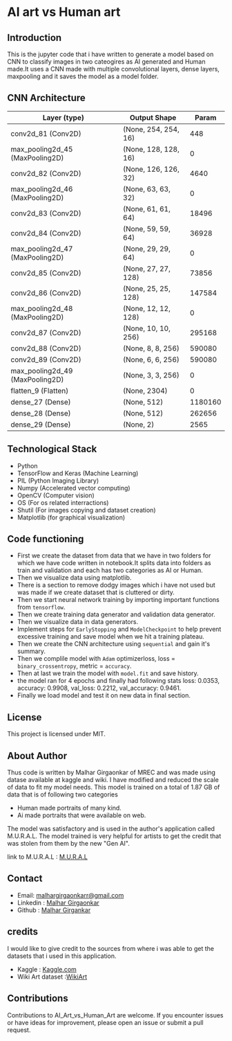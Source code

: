 # AI art vs Human art

## Introduction
This is the jupyter code that i have written to generate a model based on CNN to classify images in two cateogires as AI generated and Human made.It uses a CNN made with multiple convolutional layers, dense layers, maxpooling and it saves the model as a model folder.

## CNN Architecture
 
| Layer (type)                     | Output Shape          | Param   |
| ---------------------------------|-----------------------|---------|
| conv2d_81 (Conv2D)               | (None, 254, 254, 16)  | 448      |
| max_pooling2d_45 (MaxPooling2D)   | (None, 128, 128, 16)  | 0       |
| conv2d_82 (Conv2D)               | (None, 126, 126, 32)  | 4640    |
| max_pooling2d_46 (MaxPooling2D)   | (None, 63, 63, 32)    | 0       |
| conv2d_83 (Conv2D)               | (None, 61, 61, 64)    | 18496   |
| conv2d_84 (Conv2D)               | (None, 59, 59, 64)    | 36928   |
| max_pooling2d_47 (MaxPooling2D)   | (None, 29, 29, 64)    | 0       |
| conv2d_85 (Conv2D)               | (None, 27, 27, 128)   | 73856   |
| conv2d_86 (Conv2D)               | (None, 25, 25, 128)   | 147584  |
| max_pooling2d_48 (MaxPooling2D)   | (None, 12, 12, 128)   | 0       |
| conv2d_87 (Conv2D)               | (None, 10, 10, 256)   | 295168  |
| conv2d_88 (Conv2D)               | (None, 8, 8, 256)     | 590080  |
| conv2d_89 (Conv2D)               | (None, 6, 6, 256)     | 590080  |
| max_pooling2d_49 (MaxPooling2D)   | (None, 3, 3, 256)     | 0       |
| flatten_9 (Flatten)              | (None, 2304)          | 0       |
| dense_27 (Dense)                  | (None, 512)           | 1180160 |
| dense_28 (Dense)                  | (None, 512)           | 262656  |
| dense_29 (Dense)                  | (None, 2)             | 2565    |

                                                                 

## Technological Stack
- Python
- TensorFlow and Keras (Machine Learning)
- PIL (Python Imaging Library)
- Numpy (Accelerated vector computing)
- OpenCV (Computer vision)
- OS (For os related interractions)
- Shutil (For images copying and dataset creation)
- Matplotlib (for graphical visualization)

## Code functioning
- First we create the dataset from data that we have in two folders for which we have code written in notebook.It splits data into folders as train and validation and each has two categories as AI or Human.
- Then we visualize data using matplotlib.
- There is a section to remove dodgy images which i have not used but was made if we create dataset that is cluttered or dirty.
- Then we start neural network training by importing important functions from `tensorflow`.
- Then we create training data generator and validation data generator.
- Then we visualize data in data generators.
- Implement steps for `EarlyStopping` and `ModelCheckpoint` to help prevent excessive training and save model when we hit a training plateau.
- Then we create the CNN architecture using `sequential` and gain it's summary.
- Then we complile model with `Adam` optimizerloss, loss = `binary_crossentropy`, metric = `accuracy`.
- Then at last we train the model with `model.fit` and save  history.
- the model ran for 4 epochs and finally had following stats loss: 0.0353, accuracy: 0.9908, val_loss: 0.2212, val_accuracy: 0.9461.
- Finally we load model and test it on new data in final section.

## License
This project is licensed under MIT.

## About Author
Thus code is written by Malhar Girgaonkar of MREC and was made using datase available at kaggle and wiki. I have modified and reduced the scale of data to fit my model needs. This model is trained on a total of 1.87 GB of data that is of following two categories
- Human made portraits of many kind.
- Ai made portraits that were available on web.

The model was satisfactory and is used in the author's application called M.U.R.A.L. The model trained is very helpful for artists to get the credit that was stolen from them by the new "Gen AI".

link to M.U.R.A.L :  [M.U.R.A.L](https://github.com/Malhar-Girgaonkar/M.U.R.A.L/tree/master)

## Contact 
- Email: [malhargirgaonkarr@gmail.com](mailto:malhargirgaonkarr@gmail.com)
- Linkedin : [Malhar Girgaonkar](https://www.linkedin.com/in/malhar-girgaonkar-b9223a28a?utm_source=share&utm_campaign=share_via&utm_content=profile&utm_medium=android_app)
- Github : [Malhar Girgankar](https://github.com/Malhar-Girgaonkar)

## credits
I would like to give credit to the sources from where i was able to get the datasets that i used in this application.
- Kaggle : [Kaggle.com](https://www.kaggle.com)
- Wiki Art dataset :[WikiArt](https://www.kaggle.com/datasets/sivarazadi/wikiart-art-movementsstyles)

## Contributions
Contributions to AI_Art_vs_Human_Art are welcome. If you encounter issues or have ideas for improvement, please open an issue or submit a pull request.
